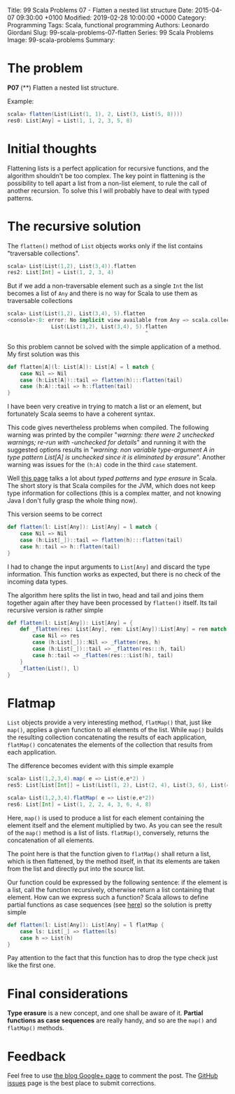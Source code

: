 Title: 99 Scala Problems 07 - Flatten a nested list structure
Date: 2015-04-07 09:30:00 +0100
Modified: 2019-02-28 10:00:00 +0000
Category: Programming
Tags: Scala, functional programming
Authors: Leonardo Giordani
Slug: 99-scala-problems-07-flatten
Series: 99 Scala Problems
Image: 99-scala-problems
Summary: 

# The problem

**P07** (**) Flatten a nested list structure.

Example:

``` scala
scala> flatten(List(List(1, 1), 2, List(3, List(5, 8))))
res0: List[Any] = List(1, 1, 2, 3, 5, 8)
```

# Initial thoughts

Flattening lists is a perfect application for recursive functions, and the algorithm shouldn't be too complex. The key point in flattening is the possibility to tell apart a list from a non-list element, to rule the call of another recursion. To solve this I will probably have to deal with typed patterns.

# The recursive solution

The `flatten()` method of `List` objects works only if the list contains "traversable collections".

``` scala
scala> List(List(1,2), List(3,4)).flatten
res2: List[Int] = List(1, 2, 3, 4)
```

But if we add a non-traversable element such as a single `Int` the list becomes a list of `Any` and there is no way for Scala to use them as traversable collections

``` scala
scala> List(List(1,2), List(3,4), 5).flatten
<console>:8: error: No implicit view available from Any => scala.collection.TraversableOnce[B].
              List(List(1,2), List(3,4), 5).flatten
                                            ^
```

So this problem cannot be solved with the simple application of a method. My first solution was this

``` scala
def flatten[A](l: List[A]): List[A] = l match {
    case Nil => Nil
    case (h:List[A])::tail => flatten(h):::flatten(tail)
    case (h:A)::tail => h::flatten(tail)
}
```

I have been very creative in trying to match a list or an element, but fortunately Scala seems to have a coherent syntax.

This code gives nevertheless problems when compiled. The following warning was printed by the compiler "_warning: there were 2 unchecked warnings; re-run with -unchecked for details_" and running it with the suggested options results in "_warning: non variable type-argument A in type pattern List[A] is unchecked since it is eliminated by erasure_". Another warning was issues for the `(h:A)` code in the third `case` statement.

Well [this page](http://www.artima.com/pins1ed/case-classes-and-pattern-matching.html) talks a lot about _typed patterns_ and _type erasure_ in Scala. The short story is that Scala compiles for the JVM, which does not keep type information for collections (this is a complex matter, and not knowing Java I don't fully grasp the whole thing now).

This version seems to be correct

``` scala
def flatten(l: List[Any]): List[Any] = l match {
    case Nil => Nil
    case (h:List[_])::tail => flatten(h):::flatten(tail)
    case h::tail => h::flatten(tail)
}
```

I had to change the input arguments to `List[Any]` and discard the type information. This function works as expected, but there is no check of the incoming data types.

The algorithm here splits the list in two, head and tail and joins them together again after they have been processed by `flatten()` itself. Its tail recursive version is rather simple

``` scala
def flatten(l: List[Any]): List[Any] = {
    def _flatten(res: List[Any], rem: List[Any]):List[Any] = rem match {
        case Nil => res
        case (h:List[_])::Nil => _flatten(res, h)
        case (h:List[_])::tail => _flatten(res:::h, tail)
        case h::tail => _flatten(res:::List(h), tail)
    }
    _flatten(List(), l)
}
```

# Flatmap

`List` objects provide a very interesting method, `flatMap()` that, just like `map()`, applies a given function to all elements of the list. While `map()` builds the resulting collection concatenating the results of each application, `flatMap()` concatenates the elements of the collection that results from each application.

The difference becomes evident with this simple example

``` scala
scala> List(1,2,3,4).map( e => List(e,e*2) )
res5: List[List[Int]] = List(List(1, 2), List(2, 4), List(3, 6), List(4, 8))

scala> List(1,2,3,4).flatMap( e => List(e,e*2))
res6: List[Int] = List(1, 2, 2, 4, 3, 6, 4, 8)
```

Here, `map()` is used to produce a list for each element containing the element itself and the element multiplied by two. As you can see the result of the `map()` method is a list of lists. `flatMap()`, conversely, returns the concatenation of all elements.

The point here is that the function given to `flatMap()` shall return a list, which is then flattened, by the method itself, in that its elements are taken from the list and directly put into the source list.

Our function could be expressed by the following sentence: if the element is a list, call the function recursively, otherwise return a list containing that element. How can we express such a function? Scala allows to define partial functions as case sequences (see [here](http://www.artima.com/pins1ed/case-classes-and-pattern-matching.html)) so the solution is pretty simple

``` scala
def flatten(l: List[Any]): List[Any] = l flatMap {
    case ls: List[_] => flatten(ls)
    case h => List(h)
}
```

Pay attention to the fact that this function has to drop the type check just like the first one.

# Final considerations

**Type erasure** is a new concept, and one shall be aware of it. **Partial functions as case sequences** are really handy, and so are the `map()` and `flatMap()` methods.

# Feedback

Feel free to use [the blog Google+ page](https://plus.google.com/u/0/111444750762335924049) to comment the post. The [GitHub issues](https://github.com/TheDigitalCatOnline/thedigitalcatonline.github.com/issues) page is the best place to submit corrections.

